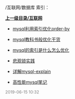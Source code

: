 /互联网/数据库 索引：


**[上一级目录/互联网](/互联网/index.md)**

- [mysql利用索引优化order-by](/互联网/数据库/mysql利用索引优化order-by.md)

- [mysql教科书般优化干货](/互联网/数据库/mysql教科书般优化干货.md)

- [mysql的索引是什么怎么优化](/互联网/数据库/mysql的索引是什么怎么优化.md)

- [悲观锁实践](/互联网/数据库/悲观锁实践.md)

- [详解mysql-explain](/互联网/数据库/详解mysql-explain.md)

- [高性能mysql笔记](/互联网/数据库/高性能mysql笔记.md)


<font size=2 color='grey'> 2019-06-15 10:32 </font>